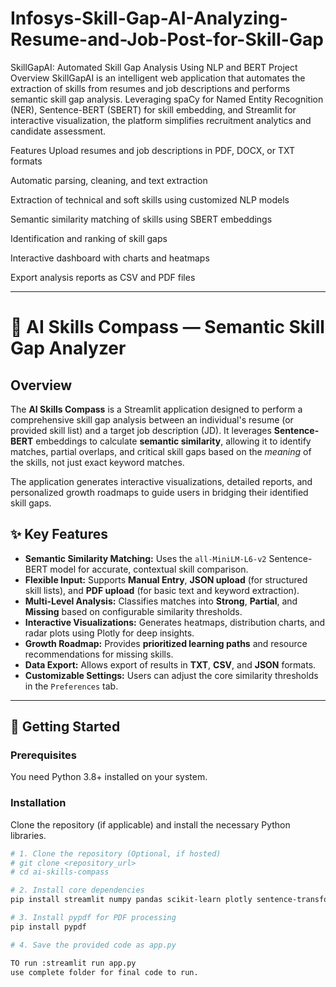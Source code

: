 # Infosys-Skill-Gap-AI-Analyzing-Resume-and-Job-Post-for-Skill-Gap

SkillGapAI: Automated Skill Gap Analysis Using NLP and BERT
Project Overview
SkillGapAI is an intelligent web application that automates the extraction of skills from resumes and job descriptions and performs semantic skill gap analysis. Leveraging spaCy for Named Entity Recognition (NER), Sentence-BERT (SBERT) for skill embedding, and Streamlit for interactive visualization, the platform simplifies recruitment analytics and candidate assessment.

Features
Upload resumes and job descriptions in PDF, DOCX, or TXT formats

Automatic parsing, cleaning, and text extraction

Extraction of technical and soft skills using customized NLP models

Semantic similarity matching of skills using SBERT embeddings

Identification and ranking of skill gaps

Interactive dashboard with charts and heatmaps

Export analysis reports as CSV and PDF files


**********************************************************
# 🎯 AI Skills Compass — Semantic Skill Gap Analyzer

## Overview

The **AI Skills Compass** is a Streamlit application designed to perform a comprehensive skill gap analysis between an individual's resume (or provided skill list) and a target job description (JD). It leverages **Sentence-BERT** embeddings to calculate **semantic similarity**, allowing it to identify matches, partial overlaps, and critical skill gaps based on the *meaning* of the skills, not just exact keyword matches.

The application generates interactive visualizations, detailed reports, and personalized growth roadmaps to guide users in bridging their identified skill gaps.

## ✨ Key Features

* **Semantic Similarity Matching:** Uses the `all-MiniLM-L6-v2` Sentence-BERT model for accurate, contextual skill comparison.
* **Flexible Input:** Supports **Manual Entry**, **JSON upload** (for structured skill lists), and **PDF upload** (for basic text and keyword extraction).
* **Multi-Level Analysis:** Classifies matches into **Strong**, **Partial**, and **Missing** based on configurable similarity thresholds.
* **Interactive Visualizations:** Generates heatmaps, distribution charts, and radar plots using Plotly for deep insights.
* **Growth Roadmap:** Provides **prioritized learning paths** and resource recommendations for missing skills.
* **Data Export:** Allows export of results in **TXT**, **CSV**, and **JSON** formats.
* **Customizable Settings:** Users can adjust the core similarity thresholds in the `Preferences` tab.

---

## 🚀 Getting Started

### Prerequisites

You need Python 3.8+ installed on your system.

### Installation

Clone the repository (if applicable) and install the necessary Python libraries.

```bash
# 1. Clone the repository (Optional, if hosted)
# git clone <repository_url>
# cd ai-skills-compass

# 2. Install core dependencies
pip install streamlit numpy pandas scikit-learn plotly sentence-transformers

# 3. Install pypdf for PDF processing
pip install pypdf

# 4. Save the provided code as app.py

TO run :streamlit run app.py
use complete folder for final code to run.
